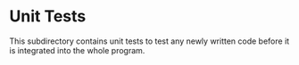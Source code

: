 # **Unit Tests**

This subdirectory contains unit tests to test any newly written code before it is integrated into the whole program.